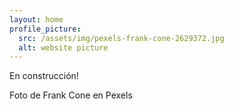 ```yaml
---
layout: home
profile_picture:
  src: /assets/img/pexels-frank-cone-2629372.jpg
  alt: website picture
---
```

 
En construcción!

  Foto de Frank Cone en Pexels